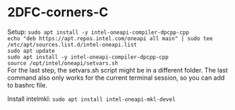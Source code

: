 # 2DFC-corners-C

Setup: 
```sudo apt install -y intel-oneapi-compiler-dpcpp-cpp```  
```echo "deb https://apt.repos.intel.com/oneapi all main" | sudo tee /etc/apt/sources.list.d/intel-oneapi.list```  
```sudo apt update```  
```sudo apt install -y intel-oneapi-compiler-dpcpp-cpp```  
```source /opt/intel/oneapi/setvars.sh ```  
For the last step, the setvars.sh script might be in a different folder. The last command also only works for the current terminal session, so you can add to bashrc file.

Install intelmkl:
```sudo apt install intel-oneapi-mkl-devel```
